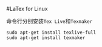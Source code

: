#LaTex for Linux

命令行分别安装`Tex Live`和`Texmaker`  

```
sudo apt-get install texlive-full
sudo apt-get install texmaker

```